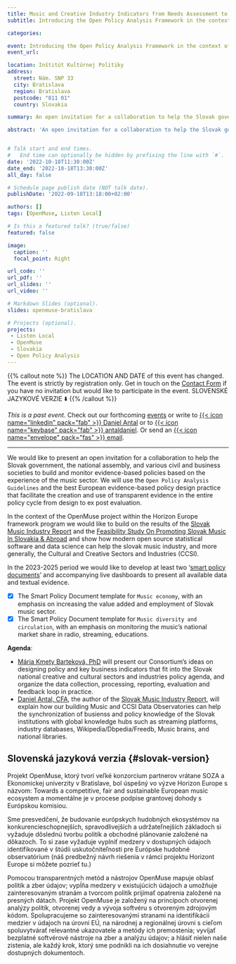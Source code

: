 ```yaml
---
title: Music and Creative Industry Indicators from Needs Assessment to Automated Production
subtitle: Introducing the Open Policy Analysis Framework in the context of Slovak national cultural and creative industries policy framework

categories:

event: Introducing the Open Policy Analysis Framework in the context of Slovak cultural and creative industries policy framework
event_url: 

location: Inštitút Kultúrnej Politiky
address:
  street: Nám. SNP 33
  city: Bratislava
  region: Bratislava
  postcode: "811 01"
  country: Slovakia

summary: An open invitation for a collaboration to help the Slovak government, the natonal assembly, and various civil and business societies to build and monitor evidence-based policies based on the experience of the music sector.

abstract: 'An open invitation for a collaboration to help the Slovak government, the natonal assembly, and various civil and business societies to build and monitor evidence-based policies based on the experience of the music sector. We will use the Open Policy Analysis Guideliens and the best European evidence-based policy design practice that faciliate the creation and use of transparent evidence in the entire policy cycle from design to ex post evalutation.'


# Talk start and end times.
#   End time can optionally be hidden by prefixing the line with `#`.
date: '2022-10-18T11:30:00Z'
date_end: '2022-10-18T13:30:00Z'
all_day: false

# Schedule page publish date (NOT talk date).
publishDate: '2022-09-18T13:18:00+02:00'

authors: []
tags: [OpenMuse, Listen Local]

# Is this a featured talk? (true/false)
featured: false

image:
  caption: ''
  focal_point: Right

url_code: ''
url_pdf: ''
url_slides: ''
url_video: ''

# Markdown Slides (optional).
slides: openmuse-bratislava

# Projects (optional).
projects:
 - Listen Local
 - OpenMuse
 - Slovakia
 - Open Policy Analysis
---
```


{{% callout note %}}
The LOCATION AND DATE of this event has changed. The event is strictly by registration only. Get in touch on the [Contact Form](https://reprex.nl/#contact) if you have no invitation but would like to participate in the event. SLOVENSKÉ JAZYKOVÉ VERZIE ⬇️
{{% /callout %}}

*This is a past event*. Check out our forthcoming [events](/#talks) or write to [{{< icon name="linkedin" pack="fab" >}} Daniel Antal](https://www.linkedin.com/in/antaldaniel/)  or to [{{< icon name="keybase" pack="fab" >}} antaldaniel](https://keybase.io/antaldaniel). Or send an [{{< icon name="envelope" pack="fas" >}} email](/contact/).

___

We would like to present an open invitation for a collaboration to help the Slovak government, the national assembly, and various civil and business societies to build and monitor evidence-based policies based on the experience of the music sector. We will use the `Open Policy Analysis Guidelines` and the best European evidence-based policy design practice that facilitate the creation and use of transparent evidence in the entire policy cycle from design to ex post evaluation.

In the context of the OpenMuse project within the Horizon Europe framework program we would like to build on the results of the [Slovak Music Industry Report](https://music.dataobservatory.eu/publication/slovak_music_industry_2019/) and the [Feasibility Study On Promoting Slovak Music In Slovakia & Abroad](https://music.dataobservatory.eu/publication/listen_local_2020/) and show how modern open source statistical software and data science can help the slovak music industry, and more generally, the Cultural and Creative Sectors and Industries (CCSI).

In the 2023-2025 period we would like to develop at least two ‘[smart policy documents](https://reprex.nl/apps/smart-policy-documents/)’ and accompanying live dashboards to present all available data and textual evidence. 
- [x] The Smart Policy Document template for `Music economy`, with an emphasis on increasing the value added and employment of Slovak music sector.
- [x] The Smart Policy Document template for `Music diversity and circulation`, with an emphasis on monitoring the music’s national market share in radio, streaming, educations.

**Agenda**:

- [Mária Kmety Barteková, PhD](https://music.dataobservatory.eu/authors/maria_bartekova/) will present our Consortium’s ideas on designing policy and key business indicators that fit into the Slovak national creative and cultural sectors and industries policy agenda, and organize the data collection, processing, reporting, evaluation and feedback loop in practice.
- [Daniel Antal, CFA](https://music.dataobservatory.eu/authors/daniel_antal/), the author of the [Slovak Music Industry Report](https://music.dataobservatory.eu/publication/slovak_music_industry_2019/), will explain how our building Music and CCSI Data Observatories can help the synchronization of busienss and policy knowledge of the Slovak institutions with global knowledge hubs such as streaming platforms, industry databases, Wikipedia/Dbpedia/Freedb, Music brains, and national libraries.


## Slovenská jazyková verzia {#slovak-version}

Projekt OpenMuse, ktorý tvorí veľké konzorcium partnerov vrátane SOZA a Ekonomickej univerzity v Bratislave, bol úspešný vo výzve Horizon Europe s názvom: Towards a competitive, fair and sustainable European music ecosystem a momentálne je v procese podpise grantovej dohody s Európskou komisiou.
 
Sme presvedčení, že budovanie európskych hudobných ekosystémov na konkurencieschopnejších, spravodlivejších a udržateľnejších základoch si vyžaduje dôslednú tvorbu politík a obchodné plánovanie založené na dôkazoch. To si zase vyžaduje vyplniť medzery v dostupných údajoch identifikované v štúdii uskutočniteľnosti pre Európske hudobné observatórium (náš predbežný návrh riešenia v rámci projektu Horizont Europe si môžete pozrieť tu.)
 
Pomocou transparentných metód a nástrojov OpenMuse mapuje oblasť politík a zber údajov; vypĺňa medzery v existujúcich údajoch a umožňuje zainteresovaným stranám a tvorcom politík prijímať opatrenia založené na presných dátach. Projekt OpenMuse je založený na princípoch otvorenej analýzy politík, otvorenej vedy a vývoja softvéru s otvoreným zdrojovým kódom. Spolupracujeme so zainteresovanými stranami na identifikácii medzier v údajoch na úrovni EÚ, na národnej a regionálnej úrovni s cieľom spoluvytvárať relevantné ukazovatele a metódy ich premostenia; vyvíjať bezplatné softvérové nástroje na zber a analýzu údajov; a hlásiť nielen naše zistenia, ale každý krok, ktorý sme podnikli na ich dosiahnutie vo verejne dostupných dokumentoch.